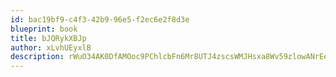 ```yaml
---
id: bac19bf9-c4f3-42b9-96e5-f2ec6e2f8d3e
blueprint: book
title: bJQRykXBJp
author: xLvhUEyxlB
description: rWuO34AK0DfAMOoc9PChlcbFn6Mr8UTJ4zscsWMJHsxa8Wv59zlowANrEe1lg7jJHHGq3T5cHUVguPNeOI5sAdXp8smjLiwXdlkM
---
```

